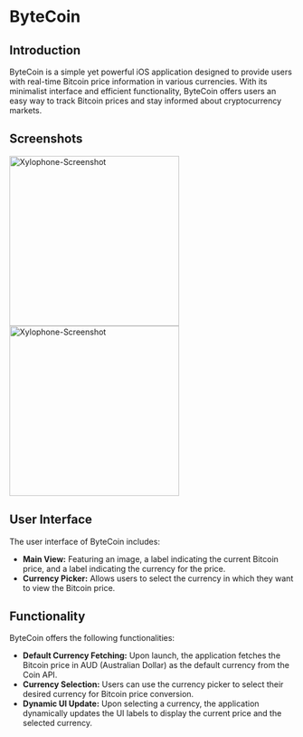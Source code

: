 # ByteCoin

## Introduction

ByteCoin is a simple yet powerful iOS application designed to provide users with real-time Bitcoin price information in various currencies. With its minimalist interface and efficient functionality, ByteCoin offers users an easy way to track Bitcoin prices and stay informed about cryptocurrency markets.

## Screenshots

<img src="https://github.com/kri-eng/ByteCoin-App/assets/124129235/5ad29146-6ff0-4818-904f-7ebbcaf1d48a" alt="Xylophone-Screenshot" width=300>

<img src="https://github.com/kri-eng/ByteCoin-App/assets/124129235/bcf30357-099b-4527-b09d-3c697d685a1b" alt="Xylophone-Screenshot" width=300>

## User Interface

The user interface of ByteCoin includes:

- **Main View:** Featuring an image, a label indicating the current Bitcoin price, and a label indicating the currency for the price.
- **Currency Picker:** Allows users to select the currency in which they want to view the Bitcoin price.

## Functionality

ByteCoin offers the following functionalities:

- **Default Currency Fetching:** Upon launch, the application fetches the Bitcoin price in AUD (Australian Dollar) as the default currency from the Coin API.
- **Currency Selection:** Users can use the currency picker to select their desired currency for Bitcoin price conversion.
- **Dynamic UI Update:** Upon selecting a currency, the application dynamically updates the UI labels to display the current price and the selected currency.


